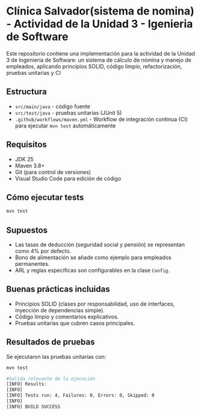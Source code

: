 # Clínica Salvador(sistema de nomina) - Actividad de la Unidad 3 - Igenieria de Software

Este repositorio contiene una implementación  para la actividad de la Unidad 3 de Ingeniería de Software: un sistema de cálculo de nómina y manejo de empleados, aplicando principios SOLID, código limpio, refactorización, pruebas unitarias y CI

## Estructura
- `src/main/java` - código fuente
- `src/test/java` - pruebas unitarias (JUnit 5)
- `.github/workflows/maven.yml` - Workflow de integración continua (CI) para ejecutar `mvn test` automáticamente
## Requisitos
- JDK 25
- Maven 3.8+
- Git (para control de versiones)  
- Visual Studio Code para edición de código

## Cómo ejecutar tests
```bash
mvn test
```

## Supuestos
- Las tasas de deducción (seguridad social y pensión) se representan como 4% por defecto.
- Bono de alimentación se añade como ejemplo para empleados permanentes.
- ARL y reglas específicas son configurables en la clase `Config`.

## Buenas prácticas incluidas
- Principios SOLID (clases por responsabilidad, uso de interfaces, inyección de dependencias simple).
- Código limpio y comentarios explicativos.
- Pruebas unitarias que cubren casos principales.

## Resultados de pruebas
Se ejecutaron las pruebas unitarias con:

```bash
mvn test

#Salida relevante de la ejecución
[INFO] Results:
[INFO]
[INFO] Tests run: 4, Failures: 0, Errors: 0, Skipped: 0
[INFO]
[INFO] BUILD SUCCESS




